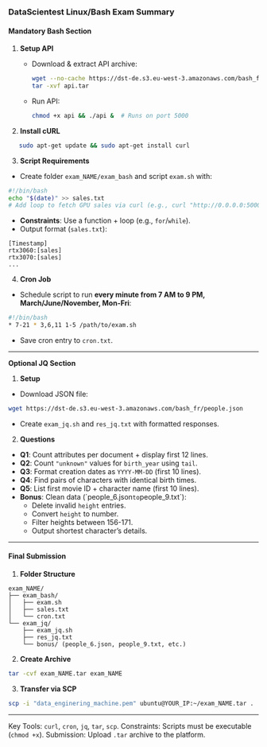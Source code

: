 ### DataScientest Linux/Bash Exam Summary

#### **Mandatory Bash Section**
1. **Setup API**  
   - Download & extract API archive:  
     ```bash
     wget --no-cache https://dst-de.s3.eu-west-3.amazonaws.com/bash_fr/api.tar
     tar -xvf api.tar
     ```
   - Run API:  
     ```bash
     chmod +x api && ./api &  # Runs on port 5000
     ```

2. **Install cURL**  
```bash
   sudo apt-get update && sudo apt-get install curl
```

3. **Script Requirements**

- Create folder `exam_NAME/exam_bash` and script `exam.sh` with:
```bash
#!/bin/bash
echo "$(date)" >> sales.txt
# Add loop to fetch GPU sales via curl (e.g., curl "http://0.0.0.0:5000/rtx3060")
```

- **Constraints**: Use a function + loop (e.g., `for`/`while`).
- Output format (`sales.txt`):
```
[Timestamp]
rtx3060:[sales]
rtx3070:[sales]
...
```

4. **Cron Job**
- Schedule script to run **every minute from 7 AM to 9 PM, March/June/November, Mon-Fri**:
```bash
#!/bin/bash
* 7-21 * 3,6,11 1-5 /path/to/exam.sh
```
- Save cron entry to `cron.txt`.
---
**Optional JQ Section**
1. **Setup**
- Download JSON file:
```bash
wget https://dst-de.s3.eu-west-3.amazonaws.com/bash_fr/people.json
```
- Create `exam_jq.sh` and `res_jq.txt` with formatted responses. 

2. **Questions**
- **Q1**: Count attributes per document + display first 12 lines.
- **Q2**: Count `"unknown"` values for `birth_year` using `tail`.
- **Q3**: Format creation dates as `YYYY-MM-DD` (first 10 lines).
- **Q4**: Find pairs of characters with identical birth times.
- **Q5**: List first movie ID + character name (first 10 lines).
- **Bonus**: Clean data (´people_6.json` to `people_9.txt`):
    - Delete invalid `height` entries.
    - Convert `height` to number.
    - Filter heights between 156-171.
    - Output shortest character’s details.
---
#### **Final Submission**
1. **Folder Structure**
```
exam_NAME/
├── exam_bash/
│   ├── exam.sh
│   ├── sales.txt
│   └── cron.txt
└── exam_jq/
    ├── exam_jq.sh
    ├── res_jq.txt
    └── bonus/ (people_6.json, people_9.txt, etc.)
```
2. **Create Archive**
```bash
tar -cvf exam_NAME.tar exam_NAME
```
3. **Transfer via SCP**
```bash
scp -i "data_enginering_machine.pem" ubuntu@YOUR_IP:~/exam_NAME.tar .
```
---
Key Tools: `curl`, `cron`, `jq`, `tar`, `scp`.
Constraints: Scripts must be executable (`chmod +x`).
Submission: Upload `.tar` archive to the platform.
